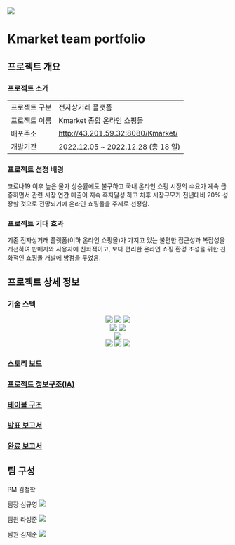 <img src="https://capsule-render.vercel.app/api?type=waving&color=auto&height=200&section=header&text=Kmarket&fontSize=90" />

# Kmarket team portfolio

## 프로젝트 개요

### 프로젝트 소개
<table>
  <tr>
    <td>프로젝트 구분</td>
    <td>전자상거래 플랫폼</td>
  </tr>
  <tr>
    <td>프로젝트 이름</td>
    <td>Kmarket 종합 온라인 쇼핑몰</td>
  </tr>
  <tr>
    <td>배포주소</td>
    <td><a href="http://43.201.59.32:8080/Kmarket/" target="_blank">http://43.201.59.32:8080/Kmarket/</a></td>
  </tr>
  <tr>
    <td>개발기간</td>
    <td>2022.12.05 ~ 2022.12.28 (총 18 일)</td>
  </tr>
</table>

### 프로젝트 선정 배경

<p>코로나19 이후 높은 물가 상승률에도 불구하고 국내 온라인 쇼핑 시장의 수요가 계속
급증하면서 관련 시장 연간 매출이 지속 흑자달성 하고 차후 시장규모가 전년대비 20%
성장할 것으로 전망되기에 온라인 쇼핑몰을 주제로 선정함.</p>

### 프로젝트 기대 효과

<p>기존 전자상거래 플랫폼(이하 온라인 쇼핑몰)가 가지고 있는 불편한 접근성과 복잡성을 개선하여
판매자와 사용자에 친화적이고, 보다 편리한 온라인 쇼핑 환경 조성을 위한
친화적인 쇼핑몰 개발에 방점을 두었음.</p>

## 프로젝트 상세 정보

### 기술 스텍
<div align="center">
  <img src="https://img.shields.io/badge/JavaScript-F7DF1E?style=for-the-badge&logo=JavaScript&logoColor=white">
  <img src="https://img.shields.io/badge/HTML5-E34F26?style=flat&logo=HTML5&logoColor=white" />
  <img src="https://img.shields.io/badge/CSS3-1572B6?style=flat&logo=CSS3&logoColor=white" /><br/>
  <img src="https://img.shields.io/badge/Visual Studio Code-007ACC?style=flat&logo=Visual Studio Code&logoColor=white"/>
  <img src="https://img.shields.io/badge/Java-007396?style=flat&logo=Java&logoColor=white" /><br/>
  <img src="https://img.shields.io/badge/MySQL-4479A1?style=for-the-badge&logo=MySQL&logoColor=white"><br/>
  <img src="https://img.shields.io/badge/jQuery-0769AD?style=for-the-badge&logo=jQuery&logoColor=white">
  <img src="https://img.shields.io/badge/amazonaws-232F3E?style=for-the-badge&logo=amazonaws&logoColor=white">
  <img src="https://img.shields.io/badge/linux-FCC624?style=for-the-badge&logo=linux&logoColor=white">
</div>

### <a href="Kmarket 스토리보드.pdf" target="_blank">스토리 보드</a>

### <a href="Kmarket API.png" target="_blank">프로젝트 정보구조(IA)</a>

### <a href="Kmarket_ERD.png" target="_blank">테이블 구조</a>

### <a href="1팀 Kmarket 발표 보고서.pdf" target="_blank">발표 보고서</a>

### <a href="1팀 Kmarket 제출 보고서.pdf" target="_blank">완료 보고서</a>

## 팀 구성
PM 김철학

팀장 심규영
<a href="https://github.com/hochmun" target="_blank"><img src="https://img.shields.io/badge/-hochmun-blue?style=plastic&logo=github&logoColor=black"/></a>

팀원 라성준
<a href="https://github.com/asdeqqga" target="_blank"><img src="https://img.shields.io/badge/-asdeqqga-silver?style=plastic&logo=github&logoColor=black"/></a>

팀원 김재준
<a href="https://github.com/realKimJaeJun" target="_blank"><img src="https://img.shields.io/badge/-realKimJaeJun-yellow?style=plastic&logo=github&logoColor=black"/></a>
